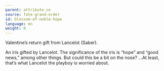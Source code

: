 ```yaml
---
parent: attribute.ce
source: fate-grand-order
id: blossom-of-noble-hope
language: en
weight: 0
---
```


Valentine’s return gift from Lancelot (Saber).

An iris gifted by Lancelot. The significance of the iris is “hope” and “good news,” among other things.
But could this be a bit on the nose?
…At least, that’s what Lancelot the playboy is worried about.
